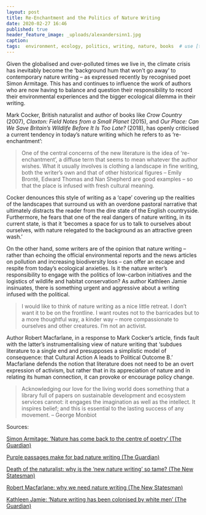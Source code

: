 ```yaml
---
layout: post
title: Re-Enchantment and the Politics of Nature Writing
date: 2020-02-27 16:46
published: true 
header_feature_image: _uploads/alexandersinn1.jpg
caption:
tags:  environment, ecology, politics, writing, nature, books  # use [tag1,tag2]
---
```


Given the globalised and over-polluted times we live in, the climate crisis has inevitably become the ‘background hum that won’t go away’ to contemporary nature writing – as expressed recently by recognised poet Simon Armitage. This has and continues to influence the work of authors who are now having to balance and question their responsibility to record their environmental experiences and the bigger ecological dilemma in their writing.

Mark Cocker, British naturalist and author of books like _Crow Country_ (2007), _Claxton: Field Notes from a Small Planet_ (2015), and _Our Place: Can We Save Britain’s Wildlife Before It Is Too Late?_ (2018), has openly criticised a current tendency in today’s nature writing which he refers to as ‘re-enchantment’:

> One of the central concerns of the new literature is the idea of ‘re-enchantment’, a diffuse term that seems to mean whatever the author wishes. What it usually involves is clothing a landscape in fine writing, both the writer’s own and that of other historical figures – Emily Brontë, Edward Thomas and Nan Shepherd are good examples – so that the place is infused with fresh cultural meaning.

Cocker denounces this style of writing as a ‘cape’ covering up the realities of the landscapes that surround us with an overdone pastoral narrative that ultimately distracts the reader from the dire state of the English countryside. Furthermore, he fears that one of the real dangers of nature writing, in its current state, is that it ‘becomes a space for us to talk to ourselves about ourselves, with nature relegated to the background as an attractive green wash.’

On the other hand, some writers are of the opinion that nature writing – rather than echoing the official environmental reports and the news articles on pollution and increasing biodiversity loss – can offer an escape and respite from today’s ecological anxieties. Is it the nature writer’s responsibility to engage with the politics of low-carbon initiatives and the logistics of wildlife and habitat conservation? As author Kathleen Jamie insinuates, there is something urgent and aggressive about a writing infused with the political.

> I would like to think of nature writing as a nice little retreat. I don’t want it to be on the frontline. I want routes not to the barricades but to a more thoughtful way, a kinder way – more compassionate to ourselves and other creatures. I’m not an activist.

Author Robert Macfarlane, in a response to Mark Cocker’s article, finds fault with the latter’s instrumentalising view of nature writing that ‘subdues literature to a single end and presupposes a simplistic model of consequence: that Cultural Action A leads to Political Outcome B.’ Macfarlane defends the notion that literature does not need to be an overt expression of activism, but rather that in its appreciation of nature and in relating its human connection, it can provoke or encourage policy change.

> Acknowledging our love for the living world does something that a library full of papers on sustainable development and ecosystem services cannot: it engages the imagination as well as the intellect. It inspires belief; and this is essential to the lasting success of any movement. – George Monbiot

Sources:

[Simon Armitage: ‘Nature has come back to the centre of poetry’ (The Guardian)](https://www.theguardian.com/books/2019/nov/21/simon-armitage-nature-has-come-back-to-the-centre-of-poetry)

[Purple passages make for bad nature writing (The Guardian) ](https://www.theguardian.com/books/2017/jun/28/purple-passages-make-for-bad-nature-writing)

[Death of the naturalist: why is the ‘new nature writing’ so tame? (The New Statesman)](https://www.newstatesman.com/culture/2015/06/death-naturalist-why-new-nature-writing-so-tame)

[Robert Macfarlane: why we need nature writing (The New Statesman)](https://www.newstatesman.com/culture/nature/2015/09/robert-macfarlane-why-we-need-nature-writing)

[Kathleen Jamie: ‘Nature writing has been colonised by white men’ (The Guardian)](https://www.theguardian.com/books/2019/oct/17/kathleen-jamie-surfacing-interview-nature-writing-colonised-by-white-men)
